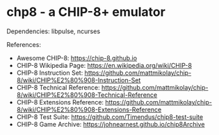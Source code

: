 # chp8 - a CHIP-8+ emulator
Dependencies: libpulse, ncurses

References:
- Awesome CHIP-8: https://chip-8.github.io
- CHIP-8 Wikipedia Page: https://en.wikipedia.org/wiki/CHIP-8
- CHIP-8 Instruction Set: https://github.com/mattmikolay/chip-8/wiki/CHIP%E2%80%908-Instruction-Set
- CHIP-8 Technical Reference: https://github.com/mattmikolay/chip-8/wiki/CHIP%E2%80%908-Technical-Reference
- CHIP-8 Extensions Reference: https://github.com/mattmikolay/chip-8/wiki/CHIP%E2%80%908-Extensions-Reference
- CHIP-8 Test Suite: https://github.com/Timendus/chip8-test-suite
- CHIP-8 Game Archive: https://johnearnest.github.io/chip8Archive

